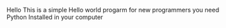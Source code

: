 Hello This is a simple Hello world progarm for new programmers you need Python Installed in your computer
